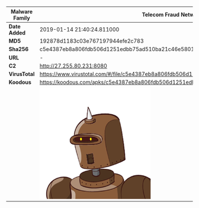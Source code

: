 | Malware Family | Telecom Fraud Network for South Koreans                      |
| -------------- | ------------------------------------------------------------ |
| **Date Added** | 2019-01-14 21:40:24.811000                                                   |
| **MD5**        | 192878d1183c03e767197944efe2c783                             |
| **Sha256**     | c5e4387eb8a806fdb506d1251edbb75ad510ba21c46e5801e9e8a266c6ac9a0e |
| **URL**        | -                                                            |
| **C2**         | http://27.255.80.231:8080 |
| **VirusTotal** | https://www.virustotal.com/#/file/c5e4387eb8a806fdb506d1251edbb75ad510ba21c46e5801e9e8a266c6ac9a0e/detection |
| **Koodous**    | https://koodous.com/apks/c5e4387eb8a806fdb506d1251edbb75ad510ba21c46e5801e9e8a266c6ac9a0e |
|                | ![](../assets/c5e4387eb8a806fdb506d1251edbb75ad510ba21c46e5801e9e8a266c6ac9a0e.png) |